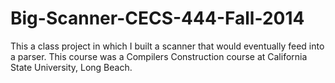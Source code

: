 Big-Scanner-CECS-444-Fall-2014
==============================

This a class project in which I built a scanner that would eventually feed into a parser. This course was a Compilers Construction course at California State University, Long Beach.
